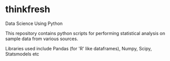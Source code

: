 # thinkfresh
Data Science Using Python

This repository contains python scripts for performing statistical analysis on sample data from various sources.

Libraries used include Pandas (for 'R' like dataframes), Numpy, Scipy, Statsmodels etc
